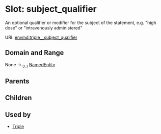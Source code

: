 
# Slot: subject_qualifier


An optional qualifier or modifier for the subject of the statement, e.g. "high dose" or "intravenously administered"

URI: [envmd:triple__subject_qualifier](http://w3id.org/ontogpt/environmental-metadatatriple__subject_qualifier)


## Domain and Range

None &#8594;  <sub>0..1</sub> [NamedEntity](NamedEntity.md)

## Parents


## Children


## Used by

 * [Triple](Triple.md)
